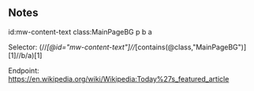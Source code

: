 

## Notes

id:mw-content-text
class:MainPageBG
p
b
a

Selector:
(//*[@id="mw-content-text"]//*[contains(@class,"MainPageBG")][1]//b/a)[1]

Endpoint:
https://en.wikipedia.org/wiki/Wikipedia:Today%27s_featured_article